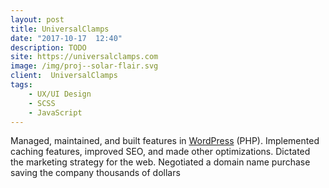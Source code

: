 ```yaml
---
layout: post
title: UniversalClamps
date: "2017-10-17  12:40"
description: TODO
site: https://universalclamps.com
image: /img/proj--solar-flair.svg
client:  UniversalClamps
tags: 
    - UX/UI Design
    - SCSS
    - JavaScript
---
```


Managed, maintained, and built features in <a href="https://wordpress.org/" target="_blank">WordPress</a> (PHP). Implemented caching features, improved SEO, and made other optimizations. Dictated the marketing strategy for the web. Negotiated a domain name purchase saving the company thousands of dollars

